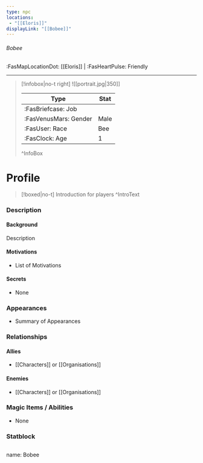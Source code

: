 ```yaml
---
type: npc
locations:
 - "[[Eloris]]"
displayLink: "[[Bobee]]"
---
```


###### Bobee
<span class="sub2">:FasMapLocationDot: [[Eloris]] | :FasHeartPulse: Friendly </span>
___

> [!infobox|no-t right]
> ![[portrait.jpg|350]]
>
> | Type | Stat |
> | ---- | ---- |
> | :FasBriefcase: Job |   |
> | :FasVenusMars: Gender | Male |
> | :FasUser: Race | Bee |
> | :FasClock: Age | 1 |
>
>^InfoBox

# Profile

> [!boxed|no-t]
> Introduction for players
>^IntroText

### Description

#### Background
Description

#### Motivations
- List of Motivations

#### Secrets
- None

### Appearances
- Summary of Appearances

### Relationships
#### Allies
- [[Characters]] or [[Organisations]]

#### Enemies
- [[Characters]] or [[Organisations]]

### Magic Items / Abilities
- None

### Statblock
>```statblock
name: Bobee